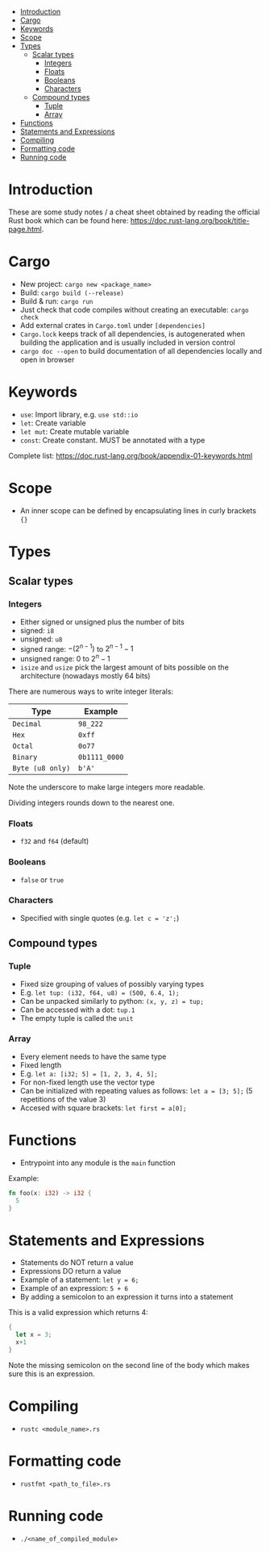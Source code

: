 - [Introduction](#introduction)
- [Cargo](#cargo)
- [Keywords](#keywords)
- [Scope](#scope)
- [Types](#types)
  - [Scalar types](#scalar-types)
    - [Integers](#integers)
    - [Floats](#floats)
    - [Booleans](#booleans)
    - [Characters](#characters)
  - [Compound types](#compound-types)
    - [Tuple](#tuple)
    - [Array](#array)
- [Functions](#functions)
- [Statements and Expressions](#statements-and-expressions)
- [Compiling](#compiling)
- [Formatting code](#formatting-code)
- [Running code](#running-code)

# Introduction

These are some study notes / a cheat sheet obtained by reading the official Rust book which can be found here: https://doc.rust-lang.org/book/title-page.html.

# Cargo

- New project: `cargo new <package_name>`
- Build: `cargo build (--release)`
- Build & run: `cargo run`
- Just check that code compiles without creating an executable: `cargo check`
- Add external crates in `Cargo.toml` under `[dependencies]`
- `Cargo.lock` keeps track of all dependencies, is autogenerated when building the application and is usually included in version control
- `cargo doc --open` to build documentation of all dependencies locally and open in browser

# Keywords

- `use`: Import library, e.g. `use std::io`
- `let`: Create variable
- `let mut`: Create mutable variable
- `const`: Create constant. MUST be annotated with a type  
  
Complete list: https://doc.rust-lang.org/book/appendix-01-keywords.html

# Scope

- An inner scope can be defined by encapsulating lines in curly brackets `{}`

# Types

## Scalar types

### Integers

- Either signed or unsigned plus the number of bits
- signed: `i8`
- unsigned: `u8`
- signed range: $-(2^{n-1})$ to $2^{n-1}-1$
- unsigned range: $0$ to $2^n-1$
- `isize` and `usize` pick the largest amount of bits possible on the architecture (nowadays mostly 64 bits)

There are numerous ways to write integer literals:

| Type             | Example       |
| ---------------- | ------------- |
| `Decimal`        | `98_222`      |
| `Hex`            | `0xff`        |
| `Octal`          | `0o77`        |
| `Binary`         | `0b1111_0000` | <> |
| `Byte (u8 only)` | `b'A'`        |

Note the underscore to make large integers more readable.

Dividing integers rounds down to the nearest one.


### Floats

- `f32` and `f64` (default)

### Booleans

- `false` or `true`

### Characters

- Specified with single quotes (e.g. `let c = 'z';`)

## Compound types
### Tuple

- Fixed size grouping of values of possibly varying types
- E.g. `let tup: (i32, f64, u8) = (500, 6.4, 1);`
- Can be unpacked similarly to python: `(x, y, z) = tup;`
- Can be accessed with a dot: `tup.1`
- The empty tuple is called the `unit`

### Array
- Every element needs to have the same type
- Fixed length
- E.g. `let a: [i32; 5] = [1, 2, 3, 4, 5];`
- For non-fixed length use the vector type
- Can be initialized with repeating values as follows: `let a = [3; 5];` (5 repetitions of the value 3)
- Accesed with square brackets: `let first = a[0];`

# Functions

- Entrypoint into any module is the `main` function

Example: 
```rust 
fn foo(x: i32) -> i32 {
  5
}
```

# Statements and Expressions

- Statements do NOT return a value
- Expressions DO return a value
- Example of a statement: `let y = 6;`
- Example of an expression: `5 + 6`
- By adding a semicolon to an expression it turns into a statement

This is a valid expression which returns 4:

```rust
{
  let x = 3;
  x+1
}
```

Note the missing semicolon on the second line of the body which makes sure this is an expression.

# Compiling

- `rustc <module_name>.rs`

# Formatting code

- `rustfmt <path_to_file>.rs`

# Running code

- `./<name_of_compiled_module>`
